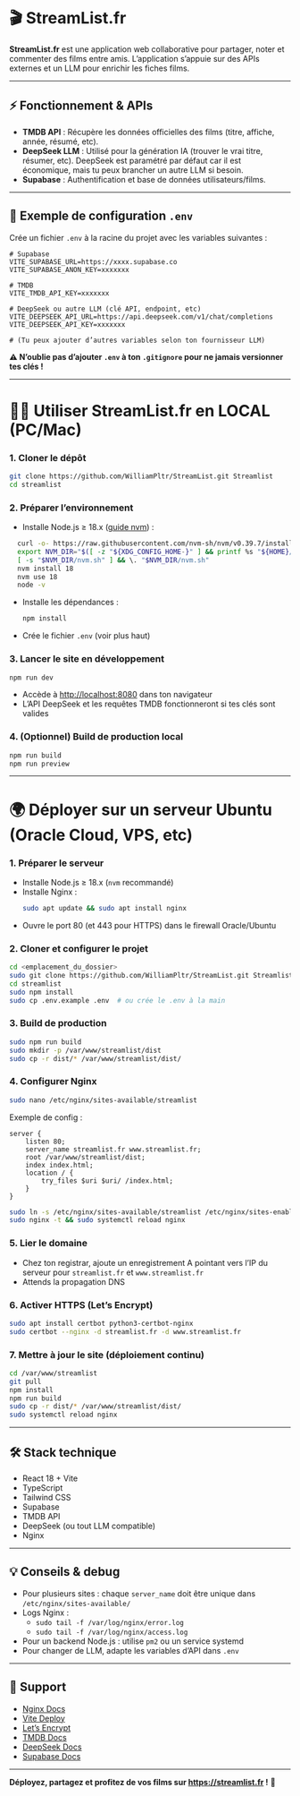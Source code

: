 # 🎬 StreamList.fr

**StreamList.fr** est une application web collaborative pour partager, noter et commenter des films entre amis. L’application s’appuie sur des APIs externes et un LLM pour enrichir les fiches films.

---

## ⚡ Fonctionnement & APIs

- **TMDB API** : Récupère les données officielles des films (titre, affiche, année, résumé, etc).
- **DeepSeek LLM** : Utilisé pour la génération IA (trouver le vrai titre, résumer, etc). DeepSeek est paramétré par défaut car il est économique, mais tu peux brancher un autre LLM si besoin.
- **Supabase** : Authentification et base de données utilisateurs/films.

---

## 🔑 Exemple de configuration `.env`

Crée un fichier `.env` à la racine du projet avec les variables suivantes :
```env
# Supabase
VITE_SUPABASE_URL=https://xxxx.supabase.co
VITE_SUPABASE_ANON_KEY=xxxxxxx

# TMDB
VITE_TMDB_API_KEY=xxxxxxx

# DeepSeek ou autre LLM (clé API, endpoint, etc)
VITE_DEEPSEEK_API_URL=https://api.deepseek.com/v1/chat/completions
VITE_DEEPSEEK_API_KEY=xxxxxxx

# (Tu peux ajouter d’autres variables selon ton fournisseur LLM)
```
**⚠️ N’oublie pas d’ajouter `.env` à ton `.gitignore` pour ne jamais versionner tes clés !**

---

# 👨‍💻 Utiliser StreamList.fr en LOCAL (PC/Mac)

### 1. Cloner le dépôt
```bash
git clone https://github.com/WilliamPltr/StreamList.git Streamlist
cd streamlist
```

### 2. Préparer l’environnement
- Installe Node.js ≥ 18.x ([guide nvm](https://github.com/nvm-sh/nvm#installing-and-updating)) :
```bash
  curl -o- https://raw.githubusercontent.com/nvm-sh/nvm/v0.39.7/install.sh | bash
  export NVM_DIR="$([ -z "${XDG_CONFIG_HOME-}" ] && printf %s "${HOME}/.nvm" || printf %s "${XDG_CONFIG_HOME}/nvm")"
  [ -s "$NVM_DIR/nvm.sh" ] && \. "$NVM_DIR/nvm.sh"
  nvm install 18
  nvm use 18
  node -v
  ```
  
- Installe les dépendances :
  ```bash
  npm install
  ```
- Crée le fichier `.env` (voir plus haut)

### 3. Lancer le site en développement
```bash
npm run dev
```
- Accède à [http://localhost:8080](http://localhost:8080) dans ton navigateur
- L’API DeepSeek et les requêtes TMDB fonctionneront si tes clés sont valides

### 4. (Optionnel) Build de production local
```bash
npm run build
npm run preview
```

---

# 🌍 Déployer sur un serveur Ubuntu (Oracle Cloud, VPS, etc)

### 1. Préparer le serveur
- Installe Node.js ≥ 18.x (`nvm` recommandé)
- Installe Nginx :
  ```bash
  sudo apt update && sudo apt install nginx
  ```
- Ouvre le port 80 (et 443 pour HTTPS) dans le firewall Oracle/Ubuntu

### 2. Cloner et configurer le projet
```bash
cd <emplacement_du_dossier>
sudo git clone https://github.com/WilliamPltr/StreamList.git Streamlist
cd streamlist
sudo npm install
sudo cp .env.example .env  # ou crée le .env à la main
```

### 3. Build de production
```bash
sudo npm run build
sudo mkdir -p /var/www/streamlist/dist
sudo cp -r dist/* /var/www/streamlist/dist/
```

### 4. Configurer Nginx
```bash
sudo nano /etc/nginx/sites-available/streamlist
```
Exemple de config :
```nginx
server {
    listen 80;
    server_name streamlist.fr www.streamlist.fr;
    root /var/www/streamlist/dist;
    index index.html;
    location / {
        try_files $uri $uri/ /index.html;
    }
}
```
```bash
sudo ln -s /etc/nginx/sites-available/streamlist /etc/nginx/sites-enabled/
sudo nginx -t && sudo systemctl reload nginx
```

### 5. Lier le domaine
- Chez ton registrar, ajoute un enregistrement A pointant vers l’IP du serveur pour `streamlist.fr` et `www.streamlist.fr`
- Attends la propagation DNS

### 6. Activer HTTPS (Let’s Encrypt)
```bash
sudo apt install certbot python3-certbot-nginx
sudo certbot --nginx -d streamlist.fr -d www.streamlist.fr
```

### 7. Mettre à jour le site (déploiement continu)
```bash
cd /var/www/streamlist
git pull
npm install
npm run build
sudo cp -r dist/* /var/www/streamlist/dist/
sudo systemctl reload nginx
```

---

## 🛠️ Stack technique
- React 18 + Vite
- TypeScript
- Tailwind CSS
- Supabase
- TMDB API
- DeepSeek (ou tout LLM compatible)
- Nginx

---

## 💡 Conseils & debug
- Pour plusieurs sites : chaque `server_name` doit être unique dans `/etc/nginx/sites-available/`
- Logs Nginx :
  - `sudo tail -f /var/log/nginx/error.log`
  - `sudo tail -f /var/log/nginx/access.log`
- Pour un backend Node.js : utilise `pm2` ou un service systemd
- Pour changer de LLM, adapte les variables d’API dans `.env`

---

## 🤝 Support
- [Nginx Docs](https://nginx.org/en/docs/)
- [Vite Deploy](https://vitejs.dev/guide/static-deploy.html)
- [Let’s Encrypt](https://letsencrypt.org/getting-started/)
- [TMDB Docs](https://developer.themoviedb.org/docs)
- [DeepSeek Docs](https://platform.deepseek.com/docs)
- [Supabase Docs](https://supabase.com/docs)

---

**Déployez, partagez et profitez de vos films sur https://streamlist.fr !** 🍿
